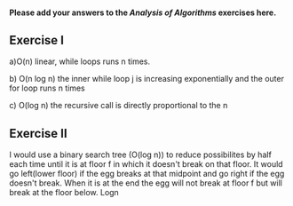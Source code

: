 #### Please add your answers to the **_Analysis of Algorithms_** exercises here.

## Exercise I

a)O(n) linear, while loops runs n times.

b) O(n log n) the inner while loop j is increasing exponentially and the outer for loop runs n times

c) O(log n) the recursive call is directly proportional to the n

## Exercise II

I would use a binary search tree (O(log n)) to reduce possibilites by half each time until it is at floor f in which it doesn't break on that floor. It would go left(lower floor) if the egg breaks at that midpoint and go right if the egg doesn't break. When it is at the end the egg will not break at floor f but will break at the floor below.
Logn
